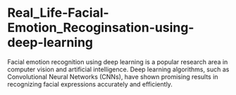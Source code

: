 # Real_Life-Facial-Emotion_Recoginsation-using-deep-learning
Facial emotion recognition using deep learning is a popular research area in computer vision and artificial intelligence. Deep learning algorithms, such as Convolutional Neural Networks (CNNs), have shown promising results in recognizing facial expressions accurately and efficiently.
